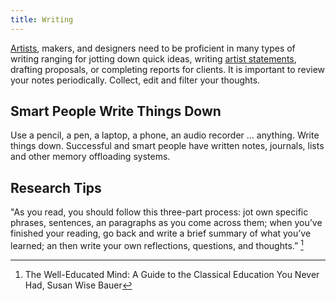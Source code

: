```yaml
---
title: Writing
---
```


[Artists](artists.md), makers, and designers need to be proficient in many types of writing ranging for jotting down quick ideas, writing [artist statements](how-to-write-an-artist-statement.md), drafting proposals, or completing reports for clients. It is important to review your notes periodically. Collect, edit and filter your thoughts.

## Smart People Write Things Down

Use a pencil, a pen, a laptop, a phone, an audio recorder ... anything. Write things down. Successful and smart people have written notes, journals, lists and other memory offloading systems.

## Research Tips

"As you read, you should follow this three-part process: jot own specific phrases, sentences, an paragraphs as you come across them; when you’ve finished your reading, go back and write a brief summary of what you’ve learned; an then write your own reflections, questions, and thoughts.” [^1]

[^1]: The Well-Educated Mind: A Guide to the Classical Education You Never Had, Susan Wise Bauer
